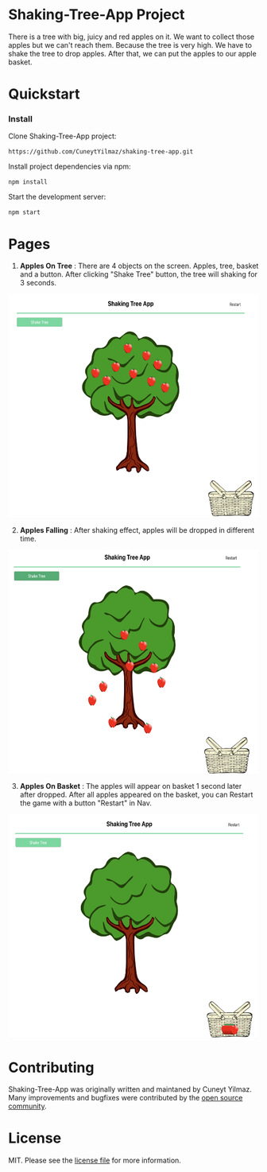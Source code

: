 # Shaking-Tree-App Project

There is a tree with big, juicy and red apples on it. We want to collect those apples but we can't reach them. Because the tree is very high. We have to shake the tree to drop apples. After that, we can put the apples to our apple basket.

# Quickstart

### Install

Clone Shaking-Tree-App project:
```
https://github.com/CuneytYilmaz/shaking-tree-app.git
```

Install project dependencies via npm:
```
npm install
```

Start the development server:
```
npm start
```

 # Pages
 
1. **Apples On Tree** : There are 4 objects on the screen. Apples, tree, basket and a button. After clicking "Shake Tree" button, the tree will shaking for 3 seconds.

<p align="center">
<img src="https://github.com/CuneytYilmaz/shaking-tree-app/blob/master/src/img/apples-on-tree-screen.png" height="450"/>
</p>

2. **Apples Falling** : After shaking effect, apples will be dropped in different time.

<p align="center">
<img src="https://github.com/CuneytYilmaz/shaking-tree-app/blob/master/src/img/apples-falling-screen.png" height="450"/>
</p>

3. **Apples On Basket** : The apples will appear on basket 1 second later after dropped. After all apples appeared on the basket, you can Restart the game with a button "Restart" in Nav.

<p align="center">
<img src="https://github.com/CuneytYilmaz/shaking-tree-app/blob/master/src/img/apples-on-basket-screen.png" height="450"/>
</p>

 # Contributing

Shaking-Tree-App was originally written and maintaned by Cuneyt Yilmaz. Many improvements and bugfixes were contributed by the [open source community](https://github.com/cuneytyilmaz/shaking-tree-app/graphs/contributors).

 # License

MIT. Please see the [license file](LICENSE) for more information.
